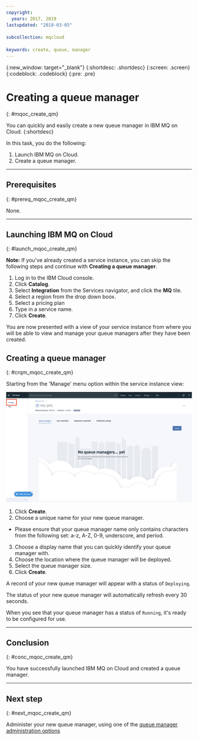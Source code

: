 ```yaml
---
copyright:
  years: 2017, 2019
lastupdated: "2018-03-05"

subcollection: mqcloud

keywords: create, queue, manager
---
```


{:new_window: target="_blank"}
{:shortdesc: .shortdesc}
{:screen: .screen}
{:codeblock: .codeblock}
{:pre: .pre}

# Creating a queue manager
{: #mqoc_create_qm}

You can quickly and easily create a new queue manager in IBM MQ on Cloud.
{:shortdesc}

In this task, you do the following:
1. Launch IBM MQ on Cloud.
2. Create a queue manager.

---

## Prerequisites
{: #prereq_mqoc_create_qm}

None.

---

## Launching IBM MQ on Cloud
{: #launch_mqoc_create_qm}

**Note:** If you've already created a service instance, you can skip the following steps and continue with **Creating a queue manager**.

1. Log in to the IBM Cloud console.
2. Click **Catalog**.
3. Select **Integration** from the Services navigator, and click the **MQ** tile.
4. Select a region from the drop down boox.
5. Select a pricing plan
6. Type in a service name.
7. Click **Create**.

You are now presented with a view of your service instance from where you will be able to view and manage your queue managers after they have been created.

## Creating a queue manager
{: #crqm_mqoc_create_qm}

Starting from the 'Manage' menu option within the service instance view:

 ![Image showing the location of the Manage menu option](./images/mqoc_create_qm_manage_tab.png)

1. Click **Create**.
2. Choose a unique name for your new queue manager.
 * Please ensure that your queue manager name only contains characters from the following set: a-z, A-Z, 0-9, underscore, and period.
3. Choose a display name that you can quickly identify your queue manager with.
4. Choose the location where the queue manager will be deployed.
5. Select the queue manager size.
6. Click **Create**.

A record of your new queue manager will appear with a status of `Deploying`.

The status of your new queue manager will automatically refresh every 30 seconds.

When you see that your queue manager has a status of `Running`, it's ready to be configured for use.

---

## Conclusion
{: #conc_mqoc_create_qm}

You have successfully launched IBM MQ on Cloud and created a queue manager.

---

## Next step
{: #next_mqoc_create_qm}

Administer your new queue manager, using one of the [queue manager administration options](/docs/services/mqcloud?topic=mqcloud-mqoc_admin_qm)
